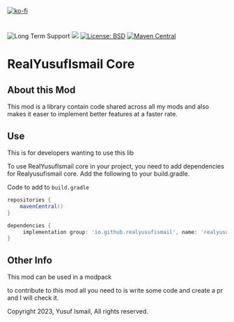[![ko-fi](https://ko-fi.com/img/githubbutton_sm.svg)](https://ko-fi.com/Y8Y3BAYHO)
#
![Long Term Support](https://img.shields.io/badge/Long_Term_Support-1.20.2-green)
[![](http://cf.way2muchnoise.eu/versions/459985.svg)](https://www.curseforge.com/minecraft/mc-mods/ben-ten-mod)
[![License: BSD](https://img.shields.io/badge/License-BSD-blue.svg)](https://opensource.org/license/bsd-3-clause/)
[![Maven Central](https://maven-badges.herokuapp.com/maven-central/io.github.realyusufismail/realyusufismailcore-neo/badge.svg)](https://maven-badges.herokuapp.com/maven-central/io.github.realyusufismail.realyusufismailcore/realyusufismailcore-neo)

# RealYusufIsmail Core

## About this Mod

This mod is a library contain code shared across all my mods and also makes it easer to implement better features at a faster rate.

## Use

This is for developers wanting to use this lib

To use RealYusufIsmail core in your project, you need to add dependencies for Realyusufismail core. Add the following to your build.gradle.

Code to add to `build.gradle`

```gradle
repositories {
    mavenCentral()
}
```

```gradle
dependencies {
     implementation group: 'io.github.realyusufismail', name: 'realyusufismailcore-neo', version: 'version'
}
```

## Other Info

This mod can be used in a modpack

to contribute to this mod all you need to is write some code and create a pr and I will check it.

Copyright 2023, Yusuf Ismail, All rights reserved.